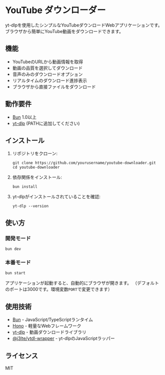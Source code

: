 # YouTube ダウンローダー

yt-dlpを使用したシンプルなYouTubeダウンロードWebアプリケーションです。ブラウザから簡単にYouTube動画をダウンロードできます。

## 機能

- YouTubeのURLから動画情報を取得
- 動画の品質を選択してダウンロード
- 音声のみのダウンロードオプション
- リアルタイムのダウンロード進捗表示
- ブラウザから直接ファイルをダウンロード

## 動作要件

- [Bun](https://bun.sh/) 1.0以上
- [yt-dlp](https://github.com/yt-dlp/yt-dlp) (PATHに追加してください)

## インストール

1. リポジトリをクローン:
   ```
   git clone https://github.com/yourusername/youtube-downloader.git
   cd youtube-downloader
   ```

2. 依存関係をインストール:
   ```
   bun install
   ```

3. yt-dlpがインストールされていることを確認:
   ```
   yt-dlp --version
   ```

## 使い方

### 開発モード

```
bun dev
```

### 本番モード

```
bun start
```

アプリケーションが起動すると、自動的にブラウザが開きます。
（デフォルトのポートは3000です。環境変数`PORT`で変更できます）

## 使用技術

- [Bun](https://bun.sh/) - JavaScript/TypeScriptランタイム
- [Hono](https://hono.dev/) - 軽量なWebフレームワーク
- [yt-dlp](https://github.com/yt-dlp/yt-dlp) - 動画ダウンロードライブラリ
- [@j3lte/ytdl-wrapper](https://jsr.io/@j3lte/ytdl-wrapper) - yt-dlpのJavaScriptラッパー

## ライセンス

MIT

